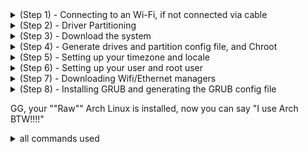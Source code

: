 <details>
<summary>(Step 1) - Connecting to an Wi-Fi, if not connected via cable</summary>

> **if your Ethernet cable is connected, you can skip this step**

**1) you need to get your wifi device name, you can do it with the command:**
- "```iwctl station device list```"

**2) you need to make your wifi device scan for networks, you can do it with the command:**
- "```iwctl station your_wifi_device_name scan```"

**3) then you list the available networks, you can do it with the command:**
- "```iwctl station your_wifi_device_name get-networks```"

**4) connect to your desired network, you can do it with the command:**
- "```iwctl station your_wifi_device_name connect your_desired_network```"
  
</details>


<details>
<summary>(Step 2) - Driver Partitioning</summary>
  
> **for creating, deleting, changing types and changing size of partitions, i recommend you to use the command "```cfdisk your_device_name```"**

> **you can list your partitions and devices with the command "```lsblk```"**

> **your device name normally is smth like: "/dev/sdY", where "Y" is the letter of your device, (per example: your SSD may have the name "/dev/sda" and your HD may have the name "/dev/sdb")**

> **your partition name normally is smth like: "/dev/sdaX", where "X" is the number of the partition**

> **for the more basic installation you will need only 3 partitions, and the partitions is the followings:**
> - root
> - boot
> - Swap


**1) you need to create those 3 partitions with the correct type and enough size**
- root partition needs to have the "Linux Filesystem" type and the size i recommend atleast 20GB
- boot partition needs to have the "EFI System" type and the size i recommend 1GB
- swap partition needs to have the "Linux Swap" type and the size i recommend atleast 8GB


**2) after your create all partition with the correct type and with the necessary size, you need to format all partitions**
- root partition needs to be formatted with the "```mkfs.ext4 your_root_partition_name```" command
- boot partition needs to be formatted with the "```mkfs.fat -F 32 your_boot_partition_name```" command
- swap partition needs to be formatted with the "```mkswap your_swap_partition_name```" command

**3) after you create all necessary partitions, define the correct types and format everything, you need to mount those partition**
- root partition needs to be mounted in "/mnt", with the "```mount your_root_partition_name /mnt```" command
- boot partition needs to be mounted in "/mnt/boot/efi", but those folders doesn't exist yet, so you need to create them with the "```mkdir -p /mnt/boot/efi```" command and mount with with the "```mount your_boot_partition_name /mnt/boot/efi```" command
- swap partition needs to be ""turned on"" with the "```swapon your_swap_partition_name```" command

</details>



<details>
<summary>(Step 3) - Download the system</summary>

**1) you neeed to download all the necessary packages of the system in the mounted root partition, you can do it with the command:**
- "```pacstrap /mnt base linux linux-firmware```"

</details>



<details>
<summary>(Step 4) - Generate drives and partition config file, and Chroot</summary>

**1) you need to generate the fstab config file, you can do it with the command:**
   - "```genfstab -U -p /mnt >> /mnt/etc/fstab```"


**2) you need to enter your mounted root partition, you can do it with the command:**
   - "```arch-chroot /mnt```"

</details>



<details>
<summary>(Step 5) - Setting up your timezone and locale</summary>
  
> **you can list the available continents with "```ls /usr/share/zoneinfo/```"** command

> **you can list the available countries within in your continents with "```ls /usr/share/zoneinfo/your_continent/```"** command

  **1) you need to set your timezone, you can do it with the command:**
  - "```ln -sf /usr/share/zoneinfo/your_continent/your_country```"

  **2) then you need to sync your system with your defined timezone, you can do it with the command:**
  - "```hwclock --systohc```"
    
  **3) you will need to download a text editor to edit the locale config file, you can do it with the command:**
  - "```pacman -Sy nano```"
    
  **4) then you will need to edit the locale file, you will need to uncomment (remove the '#' from your desired locale), per example, if you want the US locale, you need to remove the '#' in the "en_US.UTF-8 UTF-8" line, also take note to uncommend the line that has the UTF-8 text, you can open the text editor with the following command:**
  - "```nano /etc/locale.gen```"
    
  **5) then you need to sync your system with your defined locale, you can do it with the command:**
  - "```locale-gen```"
</details>




<details>
<summary>(Step 6) - Setting up your user and root user</summary>

**1) you need to create your user, you can do it with the command: (remember to change "your_username", to your desired user name)**
- "```useradd -m -g users -G wheel,storage,power -s /bin/bash your_username```"

**2) you need set a password to your user with the command:**
- "```passwd your_username```"

**3) you need set a password to the root user with the command:**
- "```passwd```"

**4) you need to download the permission manager, you can do it with the command:**
- "```pacman -Sy sudo```"

**5) then you need to edit the users permissions config file ("/etc/sudoers"), you need to uncomment (remove the '#'), in the line "%wheel ALL=(ALL:ALL) ALL", you can do it with the command:**
- "```nano /etc/sudoers```" 

</details>




<details>
<summary>(Step 7) - Downloading Wifi/Ethernet managers</summary>

**1) for the entire support for wifi and ethernet support you need to install some packages, and you can do it with the command:**
- "```pacman -Sy networkmanager iwd dhcp dhcpcd"

**2) then you need to make it start with the system, you can do it with the command:**
- "```systemctl enable NetworkManager dhcpcd"

</details>




<details>
<summary>(Step 8) - Installing GRUB and generating the GRUB config file</summary>

**1) you need to download GRUB and efibootmgr, and you can do it with the command:**
- "```pacman -Sy --noconfirm grub efibootmgr```"

**2) then you need to start grub installation, you can do it with the command:**
- "```grub-install --target=x86_64-efi --efi-directory=/boot/efi --bootloader-id=arch_BTW --recheck```"

**3) and to finish it, you need to generate the GRUB config file, you can do it with the command:**
- "```grub-mkconfig -o /boot/grub/grub.cfg```"

</details>




GG, your ""Raw"" Arch Linux is installed, now you can say "I use Arch BTW!!!!"

<details>
<summary>all commands used</summary>
  
- cfdisk
- mkfs.ext4 root_partition_name
- mkfs.fat -F 32 boot_partition_name
- mkswap swap_partition_name
- mount root_partition_name /mnt
- mkdir -p /mnt/boot/efi
- mount boot_partition_name /mnt/boot/efi
- swapon swap_partition_name
- pacstrap /mnt base linux linux-firmware
- genfstab -U -p /mnt >> /mnt/etc/fstab
- arch-chroot /mnt
- ln -sf /usr/share/zoneinfo/your_continent/your_time_zone /etc/localtime
- hwclock --systohc
- pacman -S nano
- nano /etc/locale.gen
- locale-gen
- useradd -m -g users -G wheel,storage,power -s /bin/bash your_username
- passwd your_username
- passwd
- pacman -S --noconfirm networkmanager dhcpcd dhcp
- systemctl enable NetworkManager dhcpcd
- nano /etc/sudoers
- pacman -S --noconfirm grub efibootmgr
- grub-install --target=x86_64-efi --efi-directory=/boot/efi --bootloader-id=arch_grub --recheck
- grub-mkconfig -o /boot/grub/grub.cfg

</details>

